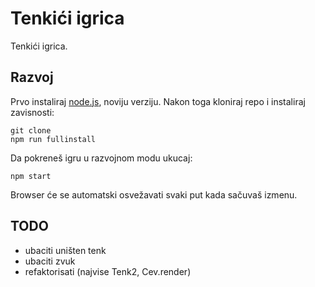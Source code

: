 # Tenkići igrica

Tenkići igrica.

## Razvoj

Prvo instaliraj [node.js](https://nodejs.org), noviju verziju. Nakon toga kloniraj repo i instaliraj zavisnosti:
```
git clone
npm run fullinstall
```
Da pokreneš igru u razvojnom modu ukucaj:
```
npm start
```
Browser će se automatski osvežavati svaki put kada sačuvaš izmenu.

## TODO
* ubaciti uništen tenk
* ubaciti zvuk
* refaktorisati (najvise Tenk2, Cev.render)
